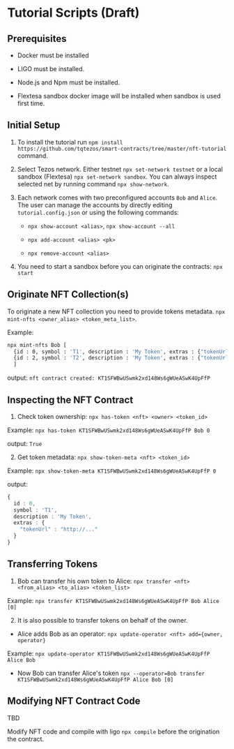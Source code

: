 # Tutorial Scripts (Draft)

## Prerequisites

- Docker must be installed

- LIGO must be installed.

- Node.js and Npm must be installed.

- Flextesa sandbox docker image will be installed when sandbox is used first time.

## Initial Setup

1. To install the tutorial run
   `npm install https://github.com/tqtezos/smart-contracts/tree/master/nft-tutorial`
   command.

2. Select Tezos network. Either testnet `npx set-network testnet` or a local sandbox
   (Flextesa) `npx set-network sandbox`. You can always inspect selected net by running
   command `npx show-network`.

3. Each network comes with two preconfigured accounts `Bob` and `Alice`. The user
   can manage the accounts by directly editing `tutorial.config.json` or using
   the following commands:

   - `npx show-account <alias>`, `npx show-account --all`

   - `npx add-account <alias> <pk>`
   - `npx remove-account <alias>`

4. You need to start a sandbox before you can originate the contracts:
   `npx start`

## Originate NFT Collection(s)

To originate a new NFT collection you need to provide tokens metadata.
`npx mint-nfts <owner_alias> <token_meta_list>`.

Example:

```sh
npx mint-nfts Bob [
  {id : 0, symbol : 'T1', description : 'My Token', extras : {"tokenUrl" : "http://..."} },
  {id : 2, symbol : 'T2', description : 'My Token', extras : {"tokenUrl" : "http://..."} }
  ]
```

output:
`nft contract created: KT1SFWBwUSwmk2xd148Ws6gWUeASwK4UpFfP`

## Inspecting the NFT Contract

1. Check token ownership: `npx has-token <nft> <owner> <token_id>`

Example:
`npx has-token KT1SFWBwUSwmk2xd148Ws6gWUeASwK4UpFfP Bob 0`

output:
`True`

2. Get token metadata: `npx show-token-meta <nft> <token_id>`

Example:
`npx show-token-meta KT1SFWBwUSwmk2xd148Ws6gWUeASwK4UpFfP 0`

output:

```typescript
{
  id : 0,
  symbol : 'T1',
  description : 'My Token',
  extras : {
    "tokenUrl" : "http://..."
  }
}
```

## Transferring Tokens

1. Bob can transfer his own token to Alice:
   `npx transfer <nft> <from_alias> <to_alias> <token_list>`

Example:
`npx transfer KT1SFWBwUSwmk2xd148Ws6gWUeASwK4UpFfP Bob Alice [0]`

2. It is also possible to transfer tokens on behalf of the owner.

- Alice adds Bob as an operator: `npx update-operator <nft> add={owner, operator}`

Example: `npx update-operator KT1SFWBwUSwmk2xd148Ws6gWUeASwK4UpFfP Alice Bob`

- Now Bob can transfer Alice's token
  `npx --operator=Bob transfer KT1SFWBwUSwmk2xd148Ws6gWUeASwK4UpFfP Alice Bob [0]`

## Modifying NFT Contract Code

TBD

Modify NFT code and compile with ligo `npx compile` before the origination the contract.
